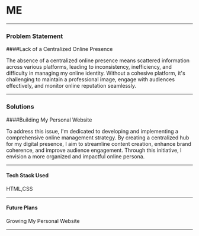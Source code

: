 # ME
---
### Problem Statement
####Lack of a Centralized Online Presence

The absence of a centralized online presence means scattered information across various platforms, leading to inconsistency, inefficiency, and difficulty in managing my online identity. Without a cohesive platform, it's challenging to maintain a professional image, engage with audiences effectively, and monitor online reputation seamlessly.

---
### Solutions
####Building My Personal Website

To address this issue, I'm dedicated to developing and implementing a comprehensive online management strategy. By creating a centralized hub for my digital presence, I aim to streamline content creation, enhance brand coherence, and improve audience engagement. Through this initiative, I envision a more organized and impactful online persona.

---
#### Tech Stack Used

HTML,CSS

---
#### Future Plans

 Growing My Personal Website
 
---

